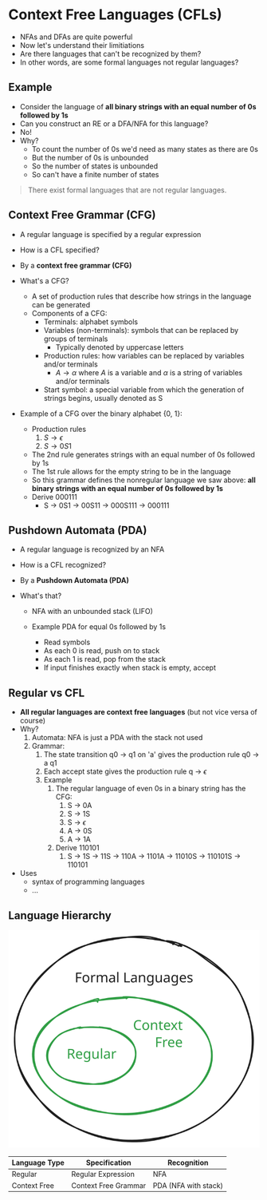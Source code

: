 # Context Free Languages (CFLs)

- NFAs and DFAs are quite powerful
- Now let's understand their limitiations
- Are there languages that can't be recognized by them?
- In other words, are some formal languages not regular languages?

## Example

- Consider the language of **all binary strings with an equal number of 0s followed by 1s**
- Can you construct an RE or a DFA/NFA for this language?
- No!
- Why?
  - To count the number of 0s we'd need as many states as there are 0s
  - But the number of 0s is unbounded
  - So the number of states is unbounded
  - So can't have a finite number of states

> There exist formal languages that are not regular languages.

## Context Free Grammar (CFG)

- A regular language is specified by a regular expression
- How is a CFL specified?
-  By a **context free grammar (CFG)**
- What's a CFG?
  - A set of production rules that describe how strings in the language can be generated
  - Components of a CFG:
    - Terminals: alphabet symbols
    - Variables (non-terminals): symbols that can be replaced by groups of terminals
      - Typically denoted by uppercase letters
    - Production rules: how variables can be replaced by variables and/or terminals
      - $A \rightarrow \alpha$ where $A$ is a variable and $\alpha$ is a string of variables and/or terminals
    - Start symbol: a special variable from which the generation of strings begins, usually denoted as S
- Example of a CFG over the binary alphabet {0, 1}:

  - Production rules
    1. $S \rightarrow \epsilon$
    2. $S \rightarrow 0S1$
  - The 2nd rule generates strings with an equal number of 0s followed by 1s
  - The 1st rule allows for the empty string to be in the language
  - So this grammar defines the nonregular language we saw above: **all binary strings with an equal number of 0s followed by 1s**
  - Derive 000111
    - S -> 0S1 -> 00S11 -> 000S111 -> 000111

## Pushdown Automata (PDA)

- A regular language is recognized by an NFA

- How is a CFL recognized?

- By a **Pushdown Automata (PDA)**

- What's that?

  - NFA with an unbounded stack (LIFO)

  - Example PDA for equal 0s followed by 1s
    - Read symbols
    - As each 0 is read, push on to stack
    - As each 1 is read, pop from the stack
    - If input finishes exactly when stack is empty, accept

## Regular vs CFL

- **All regular languages are context free languages** (but not vice versa of course)
- Why?
  1. Automata: NFA is just a PDA with the stack not used
  2. Grammar:
     1. The state transition q0 -> q1 on 'a' gives the production rule q0 -> a q1
     2. Each accept state gives the production rule q -> $\epsilon$
     3. Example
        1. The regular language of even 0s in a binary string has the CFG:
           1. S -> 0A
           2. S -> 1S
           3. S -> $\epsilon$
           4. A -> 0S
           5. A -> 1A
        2. Derive 110101
           1. S -> 1S -> 11S -> 110A -> 1101A -> 11010S -> 110101S -> 110101
- Uses
  - syntax of programming languages
  - ...

## Language Hierarchy


![](../media/languages-venn-2.excalidraw.svg)

| Language Type | Specification        | Recognition          |
| ------------- | -------------------- | -------------------- |
| Regular       | Regular Expression   | NFA                  |
| Context Free  | Context Free Grammar | PDA (NFA with stack) |

